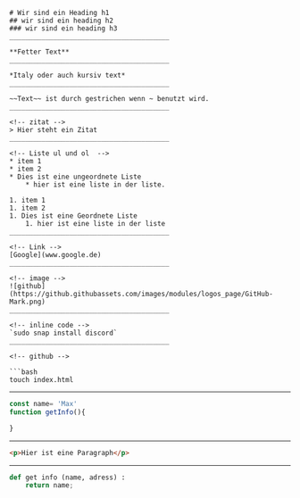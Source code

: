 ````
# Wir sind ein Heading h1
## wir sind ein heading h2
### wir sind ein heading h3
________________________________________

**Fetter Text**
________________________________________

*Italy oder auch kursiv text*
________________________________________

~~Text~~ ist durch gestrichen wenn ~ benutzt wird.
________________________________________

<!-- zitat -->
> Hier steht ein Zitat
________________________________________

<!-- Liste ul und ol  -->
* item 1
* item 2
* Dies ist eine ungeordnete Liste
    * hier ist eine liste in der liste.

1. item 1
1. item 2
1. Dies ist eine Geordnete Liste
    1. hier ist eine liste in der liste
________________________________________

<!-- Link -->
[Google](www.google.de)
________________________________________

<!-- image -->
![github](https://github.githubassets.com/images/modules/logos_page/GitHub-Mark.png)
________________________________________

<!-- inline code -->
`sudo snap install discord`
________________________________________

<!-- github -->

```bash
touch index.html

````

---

```Javascript
const name= 'Max'
function getInfo(){

}

```

---

```html
<p>Hier ist eine Paragraph</p>
```

---

```python
def get info (name, adress) :
    return name;
```

```

```
